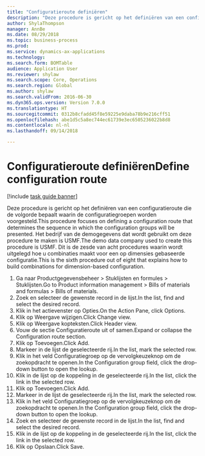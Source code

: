 ```yaml
--- 
title: "Configuratieroute definiëren"
description: "Deze procedure is gericht op het definiëren van een configuratieroute die de volgorde bepaalt waarin de configuratiegroepen worden voorgesteld."
author: ShylaThompson
manager: AnnBe
ms.date: 08/29/2018
ms.topic: business-process
ms.prod: 
ms.service: dynamics-ax-applications
ms.technology: 
ms.search.form: BOMTable
audience: Application User
ms.reviewer: shylaw
ms.search.scope: Core, Operations
ms.search.region: Global
ms.author: shylaw
ms.search.validFrom: 2016-06-30
ms.dyn365.ops.version: Version 7.0.0
ms.translationtype: HT
ms.sourcegitcommit: 0312b8cfadd45f8e59225e9daba78b9e216cff51
ms.openlocfilehash: abe1d5c5a8ec744ec61739e3ec6505236022b8d8
ms.contentlocale: nl-nl
ms.lasthandoff: 09/14/2018

---
```

# <a name="define-configuration-route"></a><span data-ttu-id="21d3b-103">Configuratieroute definiëren</span><span class="sxs-lookup"><span data-stu-id="21d3b-103">Define configuration route</span></span>

[!include [task guide banner](../../includes/task-guide-banner.md)]

<span data-ttu-id="21d3b-104">Deze procedure is gericht op het definiëren van een configuratieroute die de volgorde bepaalt waarin de configuratiegroepen worden voorgesteld.</span><span class="sxs-lookup"><span data-stu-id="21d3b-104">This procedure focuses on defining a configuration route that determines the sequence in which the configuration groups will be presented.</span></span> <span data-ttu-id="21d3b-105">Het bedrijf van de demogegevens dat wordt gebruikt om deze procedure te maken is USMF.</span><span class="sxs-lookup"><span data-stu-id="21d3b-105">The demo data company used to create this procedure is USMF.</span></span> <span data-ttu-id="21d3b-106">Dit is de zesde van acht procedures waarin wordt uitgelegd hoe u combinaties maakt voor een op dimensies gebaseerde configuratie.</span><span class="sxs-lookup"><span data-stu-id="21d3b-106">This is the sixth procedure out of eight that explains how to build combinations for dimension-based configuration.</span></span>

1. <span data-ttu-id="21d3b-107">Ga naar Productgegevensbeheer > Stuklijsten en formules > Stuklijsten.</span><span class="sxs-lookup"><span data-stu-id="21d3b-107">Go to Product information management > Bills of materials and formulas > Bills of materials.</span></span>
2. <span data-ttu-id="21d3b-108">Zoek en selecteer de gewenste record in de lijst.</span><span class="sxs-lookup"><span data-stu-id="21d3b-108">In the list, find and select the desired record.</span></span>
3. <span data-ttu-id="21d3b-109">Klik in het actievenster op Opties.</span><span class="sxs-lookup"><span data-stu-id="21d3b-109">On the Action Pane, click Options.</span></span>
4. <span data-ttu-id="21d3b-110">Klik op Weergave wijzigen.</span><span class="sxs-lookup"><span data-stu-id="21d3b-110">Click Change view.</span></span>
5. <span data-ttu-id="21d3b-111">Klik op Weergave kopteksten.</span><span class="sxs-lookup"><span data-stu-id="21d3b-111">Click Header view.</span></span>
6. <span data-ttu-id="21d3b-112">Vouw de sectie Configuratieroute uit of samen.</span><span class="sxs-lookup"><span data-stu-id="21d3b-112">Expand or collapse the Configuration route section.</span></span>
7. <span data-ttu-id="21d3b-113">Klik op Toevoegen.</span><span class="sxs-lookup"><span data-stu-id="21d3b-113">Click Add.</span></span>
8. <span data-ttu-id="21d3b-114">Markeer in de lijst de geselecteerde rij.</span><span class="sxs-lookup"><span data-stu-id="21d3b-114">In the list, mark the selected row.</span></span>
9. <span data-ttu-id="21d3b-115">Klik in het veld Configuratiegroep op de vervolgkeuzeknop om de zoekopdracht te openen.</span><span class="sxs-lookup"><span data-stu-id="21d3b-115">In the Configuration group field, click the drop-down button to open the lookup.</span></span>
10. <span data-ttu-id="21d3b-116">Klik in de lijst op de koppeling in de geselecteerde rij.</span><span class="sxs-lookup"><span data-stu-id="21d3b-116">In the list, click the link in the selected row.</span></span>
11. <span data-ttu-id="21d3b-117">Klik op Toevoegen.</span><span class="sxs-lookup"><span data-stu-id="21d3b-117">Click Add.</span></span>
12. <span data-ttu-id="21d3b-118">Markeer in de lijst de geselecteerde rij.</span><span class="sxs-lookup"><span data-stu-id="21d3b-118">In the list, mark the selected row.</span></span>
13. <span data-ttu-id="21d3b-119">Klik in het veld Configuratiegroep op de vervolgkeuzeknop om de zoekopdracht te openen.</span><span class="sxs-lookup"><span data-stu-id="21d3b-119">In the Configuration group field, click the drop-down button to open the lookup.</span></span>
14. <span data-ttu-id="21d3b-120">Zoek en selecteer de gewenste record in de lijst.</span><span class="sxs-lookup"><span data-stu-id="21d3b-120">In the list, find and select the desired record.</span></span>
15. <span data-ttu-id="21d3b-121">Klik in de lijst op de koppeling in de geselecteerde rij.</span><span class="sxs-lookup"><span data-stu-id="21d3b-121">In the list, click the link in the selected row.</span></span>
16. <span data-ttu-id="21d3b-122">Klik op Opslaan.</span><span class="sxs-lookup"><span data-stu-id="21d3b-122">Click Save.</span></span>


